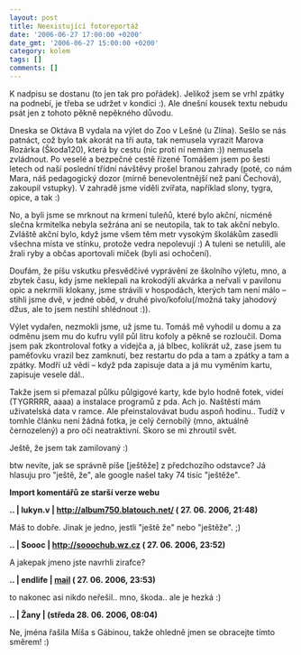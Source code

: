 ```yaml
---
layout: post
title: Neexistující fotoreportáž
date: '2006-06-27 17:00:00 +0200'
date_gmt: '2006-06-27 15:00:00 +0200'
category: kolem
tags: []
comments: []
---
```

<p>K nadpisu se dostanu (to jen tak pro pořádek). Jelikož jsem se vrhl zpátky na podnebí, je třeba se udržet v kondici :). Ale dnešní kousek textu nebudu psát jen z tohoto pěkně nepěkného důvodu.</p>
<p>Dneska se Oktáva B vydala na výlet do Zoo v Lešné (u Zlína). Sešlo se nás patnáct, což bylo tak akorát na tři auta, tak nemusela vyrazit Marova Rozárka (Škoda120), která by cestu (nic proti ní nemám :)) nemusela zvládnout. Po veselé a bezpečné cestě řízené Tomášem jsem po šesti letech od naší poslední třídní návštěvy prošel branou zahrady (poté, co nám Mara, náš pedagogický dozor (mírně benevolentnější než paní Čechová), zakoupil vstupky). V zahradě jsme viděli zvířata, například slony, tygra, opice, a tak :)</p>
<p>No, a byli jsme se mrknout na krmení tuleňů, které bylo akční, nicméně slečna krmitelka nebyla sežrána ani se neutopila, tak to tak akční nebylo. Zvláště akční bylo, když jsme všem těm metr vysokým školákům zasedli všechna místa ve stínku, protože vedra nepolevují :) A tuleni se netulili, ale žrali ryby a občas aportovali míček (byli asi ochočení).</p>
<p>Doufám, že píšu vskutku přesvědčivé vyprávění ze školního výletu, mno, a zbytek času, kdy jsme neklepali na krokodýlí akvárka a neřvali v pavilonu opic a nekrmili klokany, jsme strávili v hospodách, kterých tam není málo &ndash; stihli jsme dvě, v jedné oběd, v druhé pivo/kofolu(/možná taky jahodový džus, ale to jsem nestihl shlédnout :)).</p>
<p>Výlet vydařen, nezmokli jsme, už jsme tu. Tomáš mě vyhodil u domu a za odměnu jsem mu do kufru vylil půl litru kofoly a pěkně se rozloučil. Doma jsem pak zkontroloval fotky a videjča a, já blbec, kolikrát už, zase jsem tu paměťovku vrazil bez zamknutí, bez restartu do pda a tam a zpátky a tam a zpátky. Modří už vědí &ndash; když pda zapisuje data a já mu vyměním kartu, zapisuje vesele dál..</p>
<p>Takže jsem si přemazal půlku půlgigové karty, kde bylo hodně fotek, videí (TYGRRRR, aaaa) a instalace programů z pda. Ach jo. Naštěstí mám uživatelská data v ramce. Ale přeinstalovávat budu aspoň hodinu.. Tudíž v tomhle článku není žádná fotka, je celý černobílý (mno, aktuálně černozelený) a pro oči neatraktivní. Skoro se mi zhroutil svět.</p>
<p>Ještě, že jsem tak zamilovaný :)</p>
<p>btw nevíte, jak se správně píše [ještěže] z předchozího odstavce? Já hlasuju pro "ještě, že", ale google našel taky 74 tisíc "ještěže".</p>
<div class="import-komentaru">
<p><strong>Import komentářů ze starší verze webu</strong></p>
<div class="comment">
<p style="font-weight:bold"><span class="compredmet">..</span> | <span class="comname">lukyn.v</span> |  <a href="http://album750.blatouch.net/">http://album750.blatouch.net/</a> (&nbsp;27.&nbsp;06.&nbsp;2006,&nbsp;21:48)</p>
<p>Máš to dobře. Jinak je jedno, jestli &quot;ještě že&quot; nebo &quot;ještěže&quot;. ;) </p>
</div>
<div class="comment">
<p style="font-weight:bold"><span class="compredmet">..</span> | <span class="comname">Soooc</span> |  <a href="http://sooochub.wz.cz">http://sooochub.wz.cz</a> (&nbsp;27.&nbsp;06.&nbsp;2006,&nbsp;23:52)</p>
<p>A jakepak jmeno jste navrhli zirafce? </p>
</div>
<div class="comment">
<p style="font-weight:bold"><span class="compredmet">..</span> | <span class="comname">endlife</span> |  <a href="mailto:jan.martinek@post.cz">mail</a> (&nbsp;27.&nbsp;06.&nbsp;2006,&nbsp;23:53)</p>
<p>to nakonec asi nikdo neřešil.. mno, škoda.. ale je hezká :) </p>
</div>
<div class="comment">
<p style="font-weight:bold"><span class="compredmet">..</span> | <span class="comname">Žany</span> | (středa&nbsp;28.&nbsp;06.&nbsp;2006,&nbsp;08:04)</p>
<p>Ne, jména řašila Míša s Gábinou, takže ohledně jmen se obracejte tímto směrem! :) </p>
</div>
</div>
